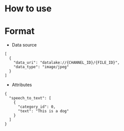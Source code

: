 # How to use

# Format

- Data source
```
[
  {
    "data_uri": "datalake://{CHANNEL_ID}/{FILE_ID}",
    "data_type": "image/jpeg"
  }
]
```

- Attributes
```
{
  "speech_to_text": [
    {
      "category_id": 0,
      "text": "This is a dog"
    }
  ]
}
```
